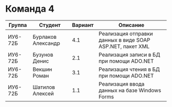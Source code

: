 # Команда 4

| Группа  | Студент            | Вариант | Описание                                                  |
|---------|--------------------|---------|-----------------------------------------------------------|
| ИУ6-72Б | Бурлаков Александр | 4.1     | Реализация отправки данных в виде SOAP ASP.NET, пакет XML |
| ИУ6-72Б | Бузунов Денис      | 2.1     | Реализация записи в БД при помощи ADO.NET                 |
| ИУ6-72Б | Векшин Роман       | 3.1     | Реализация чтения в БД при помощи ADO.NET                 |
| ИУ6-72Б | Шатилов Алексей    | 1.1     | Реализация ввода данных на базе Windows Forms             |
